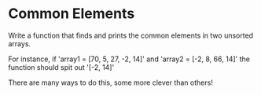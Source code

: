 Common Elements
===============

Write a function that finds and prints the common elements in two unsorted arrays. 

For instance, if 'array1 = [70, 5, 27, -2, 14]' and 'array2 = [-2, 8, 66, 14]' the function should spit out '[-2, 14]'

There are many ways to do this, some more clever than others!